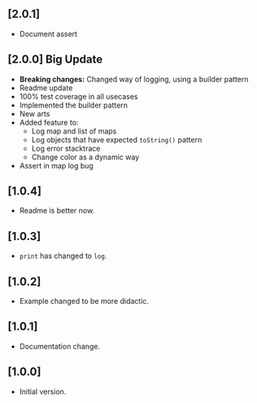 ## [2.0.1]
- Document assert 

## [2.0.0] Big Update
- **Breaking changes:** Changed way of logging, using a builder pattern
- Readme update
- 100% test coverage in all usecases
- Implemented the builder pattern
- New arts
- Added feature to:
    - Log map and list of maps
    - Log objects that have expected `toString()` pattern
    - Log error stacktrace
    - Change color as a dynamic way
- Assert in map log bug

## [1.0.4]
- Readme is better now.

## [1.0.3]
- `print` has changed to `log`.

## [1.0.2]
- Example changed to be more didactic.

## [1.0.1]
- Documentation change.

## [1.0.0]
- Initial version.
